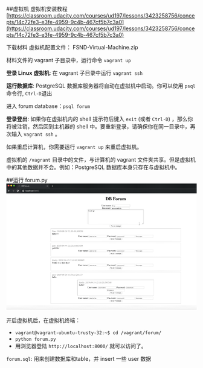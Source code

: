 ##虚拟机
虚拟机安装教程 [https://classroom.udacity.com/courses/ud197/lessons/3423258756/concepts/14c72fe3-e3fe-4959-9c4b-467cf5b7c3a0](https://classroom.udacity.com/courses/ud197/lessons/3423258756/concepts/14c72fe3-e3fe-4959-9c4b-467cf5b7c3a0)

下载材料 虚拟机配置文件： FSND-Virtual-Machine.zip

材料文件的 vagrant 子目录中，运行命令 `vagrant up`

**登录 Linux 虚拟机**: 在 vagrant 子目录中运行 `vagrant ssh` 

**运行数据库**: PostgreSQL 数据库服务器将自动在虚拟机中启动。你可以使用 `psql` 命令行, `Ctrl-D`退出

进入 forum database：`psql forum`

**登录登出**: 如果你在虚拟机内的 shell 提示符后键入 `exit` (或者 `Ctrl-D`) ，那么你将被注销，然后回到主机器的 shell 中。要重新登录，请确保你在同一目录中，再次输入 `vagrant ssh` 。

如果重启计算机，你需要运行 `vagrant up` 来重启虚拟机。

虚拟机的 `/vagrant` 目录中的文件，与计算机的 vagrant 文件夹共享。但是虚拟机中的其他数据并不会。例如：PostgreSQL 数据库本身只存在与虚拟机中。

##运行 forum.py 
![gif](show_forum.gif)

开启虚拟机后，在虚拟机终端：

- `vagrant@vagrant-ubuntu-trusty-32:~$ cd /vagrant/forum/`
- `python forum.py `
- 用浏览器登陆 `http://localhost:8000/` 就可以访问了。

`forum.sql`: 用来创建数据库和table，并 insert 一些 user 数据
